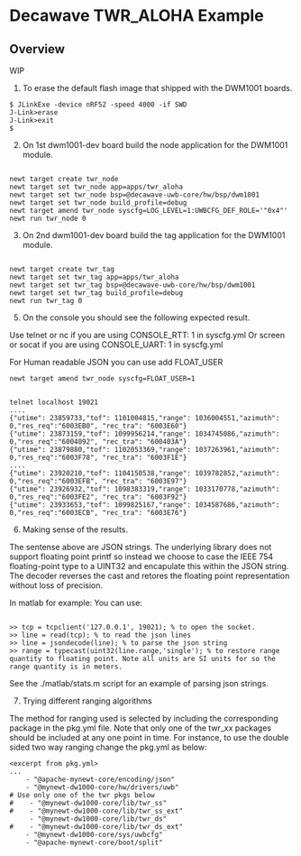 <!--
#
# Licensed to the Apache Software Foundation (ASF) under one
# or more contributor license agreements.  See the NOTICE file
# distributed with this work for additional information
# regarding copyright ownership.  The ASF licenses this file
# to you under the Apache License, Version 2.0 (the
# "License"); you may not use this file except in compliance
# with the License.  You may obtain a copy of the License at
#
# http://www.apache.org/licenses/LICENSE-2.0
#
# Unless required by applicable law or agreed to in writing,
# software distributed under the License is distributed on an
# "AS IS" BASIS, WITHOUT WARRANTIES OR CONDITIONS OF ANY
#  KIND, either express or implied.  See the License for the
# specific language governing permissions and limitations
# under the License.
#
-->

# Decawave TWR_ALOHA Example

## Overview

WIP

1. To erase the default flash image that shipped with the DWM1001 boards.

```no-highlight
$ JLinkExe -device nRF52 -speed 4000 -if SWD
J-Link>erase
J-Link>exit
$ 
```

2. On 1st dwm1001-dev board build the node application for the DWM1001 module. 

```no-highlight

newt target create twr_node
newt target set twr_node app=apps/twr_aloha
newt target set twr_node bsp=@decawave-uwb-core/hw/bsp/dwm1001
newt target set twr_node build_profile=debug
newt target amend twr_node syscfg=LOG_LEVEL=1:UWBCFG_DEF_ROLE='"0x4"'
newt run twr_node 0

```

3. On 2nd dwm1001-dev board build the tag application for the DWM1001 module. 

```no-highlight

newt target create twr_tag
newt target set twr_tag app=apps/twr_aloha
newt target set twr_tag bsp=@decawave-uwb-core/hw/bsp/dwm1001
newt target set twr_tag build_profile=debug
newt run twr_tag 0

```

5. On the console you should see the following expected result. 

Use telnet or nc if you are using CONSOLE_RTT: 1 in syscfg.yml
Or screen or socat if you are using CONSOLE_UART: 1 in syscfg.yml

For Human readable JSON you can use add FLOAT_USER
```no-highlight
newt target amend twr_node syscfg=FLOAT_USER=1
```

```no-highlight

telnet localhost 19021 
....
{"utime": 23859733,"tof": 1101004815,"range": 1036004551,"azimuth": 0,"res_req":"6003EB0", "rec_tra": "6003E60"}
{"utime": 23873159,"tof": 1099956214,"range": 1034745086,"azimuth": 0,"res_req":"6004092", "rec_tra": "600403A"}
{"utime": 23879880,"tof": 1102053369,"range": 1037263961,"azimuth": 0,"res_req":"6003F78", "rec_tra": "6003F1E"}
....
{"utime": 23920210,"tof": 1104150538,"range": 1039782852,"azimuth": 0,"res_req":"6003EFB", "rec_tra": "6003E97"}
{"utime": 23926932,"tof": 1098383319,"range": 1033170778,"azimuth": 0,"res_req":"6003FE2", "rec_tra": "6003F92"}
{"utime": 23933653,"tof": 1099825167,"range": 1034587686,"azimuth": 0,"res_req":"6003ECB", "rec_tra": "6003E76"}

```


6. Making sense of the results. 

The sentense above are JSON strings. The underlying library does not support floating point printf so instead we choose to case the IEEE 754 floating-point type to a UINT32 and encapulate this within the JSON string. The decoder reverses the cast and retores the floating point representation without loss of precision.

In matlab for example:
You can use: 
```no-highlight

>> tcp = tcpclient('127.0.0.1', 19021); % to open the socket.
>> line = read(tcp); % to read the json lines
>> line = jsondecode(line); % to parse the json string
>> range = typecast(uint32(line.range,'single'); % to restore range quantity to floating point. Note all units are SI units for so the range quantity is in meters.

```

See the ./matlab/stats.m script for an example of parsing json strings.

7. Trying different ranging algorithms

The method for ranging used is selected by including the corresponding package in the pkg.yml file.
Note that only one of the twr_xx packages should be included at any one point in time. For instance,
to use the double sided two way ranging change the pkg.yml as below:

```
<excerpt from pkg.yml>
...
    - "@apache-mynewt-core/encoding/json"
    - "@mynewt-dw1000-core/hw/drivers/uwb"
# Use only one of the twr pkgs below
#    - "@mynewt-dw1000-core/lib/twr_ss"
#    - "@mynewt-dw1000-core/lib/twr_ss_ext"
     - "@mynewt-dw1000-core/lib/twr_ds"
#    - "@mynewt-dw1000-core/lib/twr_ds_ext"
    - "@mynewt-dw1000-core/sys/uwbcfg"
    - "@apache-mynewt-core/boot/split"

```
